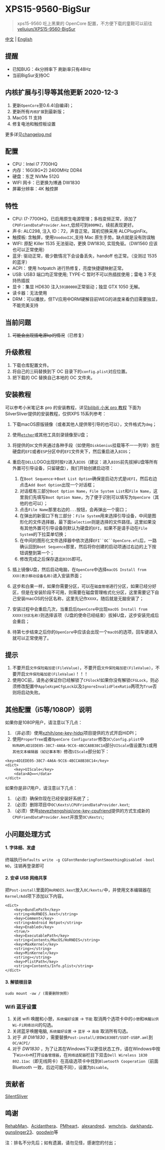 # XPS15-9560-BigSur

> xps15-9560 吃上黑果的 OpenCore 配置，不方便下载的童鞋可以前往[yeliujun/XPS15-9560-BigSur](https://gitee.com/yeliujun/XPS15-9560-BigSur.git)

 [中文](README.md) | [English](README_EN.md)


 ## 提醒
 - 已知BUG：4k分辨率下 刷新率只有48Hz
 - 当前BigSur支持OC

## 内核扩展与引导等其他更新 2020-12-3

1. 更新`OpenCore`至0.6.4(自编译)；
2. 更新所有`内核扩展`到最新版；
3. MacOS 11 支持
4. 修复电池和触控板设置


更多详见[changelog.md](https://github.com/jardenliu/XPS15-9560-BigSur/blob/OpenCore/changelog.md)


## 配置

- CPU：Intel I7 7700HQ
- 内存：16G(8G\*2) 2400MHz DDR4
- 硬盘：东芝 NVMe 512G
- WIFI 网卡：已更换为博通 DW1830
- 屏幕分辨率：4K 触控屏

## 特性

- CPU: I7-7700HQ，已启用原生电源管理；多档变频正常，添加了`CPUFriendDataProvider.kext`,低频可到`800MHZ`，续航表现更好。
- 声卡: ALC298, 注入 ID：72，声音正常。耳机切换采用 ALCPluginFix。
- 触摸板: 含触屏，使用`VoodooI2C`,支持 Mac 原生手势。缺点就是没有防误触
- WIFI: 原配 Killer 1535 无法驱动，更换 DW1830, 实现免驱。（DW1560 应该也可以正常使用）
- 蓝牙: 驱动正常，极少数情况下会设备丢失，handoff 也正常。（没测过 1535 的蓝牙）
- ACPI： 使用 hotpatch 进行热修复，亮度快捷键映射正常。
- USB: USB3 端口均正常使用; TYPE-C 暂时不可以热插拔使用；雷电 3 不支持热插拔
- 显卡：集显 HD630 注入`591B0000`正常驱动；独显 GTX 1050 无解。
- 读卡器：无法使用
- DRM：可以播放，但TV应用中DRM硬解目前WEG的进度来看仍旧需要独显，不能完美支持

## 当前问题
1. ~~可能会出现插电源kp的情况~~（已修复）

## 升级教程

1. 下载仓库配置文件。
2. 将自己的三码替换到下 OC 目录下的`config.plist`对应位置。
3. 把下载的 OC 替换自己本地的 OC 文件夹。
<!-- 4. 升级完之后，可能会出现以下异常现象，如`亮度不能调节`，`USB-C设备不能正常工作`等，则需要重建kext缓存。打开`终端`运行`sudo kextcache -i /`命令，重建缓存，重启。 -->
<!-- 5. 建议：每次小版本升级后请重建缓存，可以在桌面新建一个`rebuilt.command`文件，内用文本编辑器写入`sudo kextcache -i /`后保存即可，有需要时双击后输入电脑密码即可重建。 -->

## 安装教程

可以参考小米笔记本 pro 的安装教程，详见[bilibili 小米 pro 教程](https://www.bilibili.com/video/av23052183)
下面为SilverSliver提供的安装教程，仅供XPS 15系列参考：
1. 下载macOS原版镜像（或者其他人提供带引导的也可以），文件格式为`dmg`；
2. 使用[`etcher`](https://www.balena.io/etcher/)或其他工具刻录镜像至U盘；
3. 将提供的`OC`文件夹通过各种手段（如使用`DiskGenius`挂载等不一一列举）放在硬盘的`EFI`或者`ESP`分区中的`EFI`文件夹下，然后重启进入`BIOS`；
4. 重启在`DELL`LOGO出现时按`F2`进入`BIOS`（建议：进入`BIOS`前先拔掉U盘等所有外置可引导设备，只留硬盘），我们开始创建启动项：
	1. 在`Boot Sequence`->`Boot List Option`确保是启动方式是`UEFI`，然后右边点击`Add Boot Option`出现一个对话框；
	2. 对话框有三部分`Boot Option Name`，`File System List`和`File Name`，这里我们先填写`Boot Option Name`，为了便于识别可以填写为`OpenCore`（其他的也可以）；
	3. 点击`File Name`那里右边的`...`按钮，会再弹出一个窗口；
	4. 在弹出的新窗口下有三部分：`File System`用来选择引导设备，中间是图形化的文件选择器，最下面`Selection`则是选择的文件路径。这里如果没有其他外置可引导设备则默认为硬盘的`EFI`，如果不是请手动在`File System`的下拉菜单切换；
	5. 在中间的图形化文件选择器中依次选择`EFI``OC``OpenCore.efi`后，一路确认回到`Boot Sequence`那里，然后将你创建的启动项通过右边的上下按钮调整到第一个；
	6. 修改完成之后保存退出`BIOS`即可。
	
5. 插上镜像U盘，然后启动电脑，在`OpenCore`中选择`macOS Install from XXX(表示移动设备名称)`进入安装界面；
6. 这步和白果一样，如果你需要分区，可以在`磁盘管理`进行分区，如果已经分好区，但是在安装阶段不可用，则需要在磁盘管理格式化分区，这里需要记下自己安装macOS的分区名称，这里先记作`XXXX`，随后就是无脑安装了；
7. 安装过程中会重启几次，当重启后`OpenCore`中出现`macOS Install from XXXX(分区名称)`则选择该项（U盘的使命已经结束）拔掉U盘，这步安装完成后会重启；
8. 待第七步结束之后你的`OpenCore`中应该会出现一个`macOS`的选项，回车键进入就可以正常使用了。

## 提示

1. 不要开启`文件保险箱加密(FileValue)`，不要开启`文件保险箱加密(FileValue)`，不要开启`文件保险箱加密(FileValue)`！！！
2. 使用OC前，请务必保证你已经解锁了`CFGlock`!如果你没有解锁`CFGLock`，则必须修改配置中`AppleXcpmCfgLock`以及`IgnoreInvalidFlexRatio`两项为`True`否则将启动失败。

## 其他配置（i5等/1080P）说明
如果你是1080P用户，请注意以下几点：
1. （非必须）使用[xzhih/one-key-hidpi](https://github.com/xzhih/one-key-hidpi)项目提供的方式开启HiDPI；
2. 使用`ProperTree`或者`OpenCore Configurator`修改`OC\Config.plist`中`NVRAM\4D1EDE05-38C7-4A6A-9CC6-4BCCA8B38C14`部分`UIScale`值设置为`1`或用`其他文本编辑器（如记事本等）`修改`UIScale`部分如下：

```
<key>4D1EDE05-38C7-4A6A-9CC6-4BCCA8B38C14</key>
<dict>
	<key>UIScale</key>
	<data>AQ==</data>
</dict>
```

如果你是非i7用户，请注意以下几点：
1. （必须）确保你现在已经安装好系统了；
2. （必须）删除项目中`OC\Kexts\CPUFriendDataProvider.kext`;
3. （必须）使用[stevezhengshiqi/one-key-cpufriend](https://github.com/stevezhengshiqi/one-key-cpufriend/blob/master/README_CN.md)提供的方式生成新的`CPUFriendDataProvider.kext`并放至`OC\Kexts\`;

## 小问题处理方式

#### 1. 字体细、发虚

终端执行`defaults write -g CGFontRenderingFontSmoothingDisabled -bool NO`，注销再登录即可

#### 2. 安卓 USB 网络共享

把`Post-install`里面的`HoRNDIS.kext`放入`OC/kexts/`中，并使用文本编辑器在`Kernel/Add`项下添加以下内容。
```
<dict>
	<key>BundlePath</key>
	<string>HoRNDIS.kext</string>
	<key>Comment</key>
	<string>Android Hotpot</string>
	<key>Enabled</key>
	<true/>
	<key>ExecutablePath</key>
	<string>Contents/MacOS/HoRNDIS</string>
	<key>MaxKernel</key>
	<string></string>
	<key>MinKernel</key>
	<string></string>
	<key>PlistPath</key>
	<string>Contents/Info.plist</string>
</dict>
```

#### 3. 解锁根目录

```
sudo mount -uw / (需要删除快照)
```

### Wifi 蓝牙设置

1. 关闭 wifi 唤醒和小憩，`系统偏好设置` -> `节能` 取消两个选项卡中的`小憩`和`唤醒以供Wi-Fi网络访问`的勾选。
2. 关闭蓝牙唤醒电脑, `系统偏好设置` -> `蓝牙` -> `高级` 取消所有勾选。
3. 对于 *非 DW1830* ，需要替换`Post-install/非DW1830BT/SSDT-USBP.aml`到`OC/ACPI/`
4. 对于 *DW1830* ，为了让其在Windows下以更佳状态工作，请在Windows中按下`Win+X+M`打开`设备管理器`，在`网络适配器`栏目下双击`Dell Wireless 1830 802.11ac`（即无线网卡）在高级选项卡中找到`Bluetooth Cooperation`（前面 Bluetooth 一致，后边可能不同），设置为`Disable`。

## 贡献者
[SilentSliver](https://github.com/SilentSliver)

## 鸣谢

[RehabMan](https://github.com/RehabMan)、[Acidanthera](https://github.com/acidanthera)、[PMheart](https://github.com/PMheart)、[alexandred](https://github.com/alexandred)、[wmchris](https://github.com/wmchris)、[darkhandz](https://github.com/darkhandz)、[gunslinger23](https://github.com/gunslinger23)、[goodwin](https://github.com/goodwin)等

注：排名不分先后；如有遗漏，请勿见怪，感谢您的付出；

